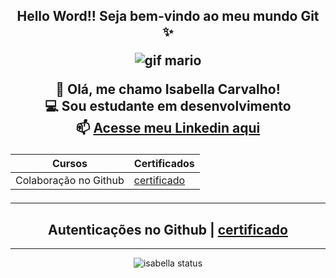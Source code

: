 <center><h2>Hello Word!!  Seja bem-vindo ao meu mundo Git ✨



![gif mario](https://media.tenor.com/rFYtETFUBMUAAAAj/mario-bros.gif)


🦋  Olá, me chamo Isabella Carvalho!<br>
💻 Sou estudante em desenvolvimento <br>
📫 [Acesse meu Linkedin aqui](https://www.linkedin.com/in/isabella-carvalho-a0a58524b/)

|Cursos       |  Certificados
|-------------|---------------|
Colaboração no Github | [certificado](https://www.dio.me/certificate/CIVZCGSR/share)
--------
Autenticações no Github | [certificado](https://www.dio.me/certificate/PKDCFMUK/share)
--------

------


![isabella status ](https://github-readme-stats.vercel.app/api?username=isa-carvalho&show_icons=true&theme=radical)
<!--
**isa-carvalho/isa-carvalho** is a ✨ _special_ ✨ repository because its `README.md` (this file) appears on your GitHub profile.

Here are some ideas to get you started:

- 🔭 I’m currently working on ...
- 🌱 I’m currently learning ...
- 👯 I’m looking to collaborate on ...
- 🤔 I’m looking for help with ...
- 💬 Ask me about ...
- 📫 How to reach me: ...
- 😄 Pronouns: ...
- ⚡ Fun fact: ...
-->
